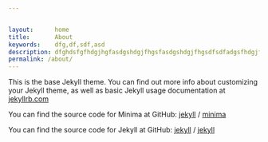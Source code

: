 ```yaml
---


layout:      home
title:       About
keywords:    dfg,df,sdf,asd
description: dfghdsfgfhdgjhgfasdgshdgjfhgsfasdgshdgjfhgsdfsdfadgsfhdgjfh sfdhgfjhk asgdhjf sdgfdhgfj afdgsfhdg afdsgfdh dsgfh asdsgfdh adfsgd  adsfga dsgfdha sdgfdh
permalink: /about/
---
```


This is the base Jekyll theme. You can find out more info about customizing your Jekyll theme, as well as basic Jekyll usage documentation at [jekyllrb.com](https://jekyllrb.com/)

You can find the source code for Minima at GitHub:
[jekyll][jekyll-organization] /
[minima](https://github.com/jekyll/minima)

You can find the source code for Jekyll at GitHub:
[jekyll][jekyll-organization] /
[jekyll](https://github.com/jekyll/jekyll)


[jekyll-organization]: https://github.com/jekyll
